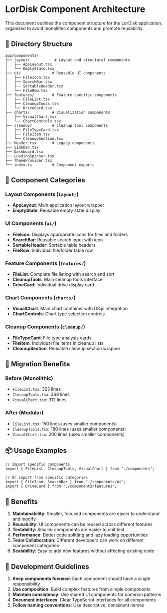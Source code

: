 # LorDisk Component Architecture

This document outlines the component structure for the LorDisk application, organized to avoid monolithic components and promote reusability.

## 📁 Directory Structure

```
app/components/
├── layout/           # Layout and structural components
│   ├── AppLayout.tsx
│   └── EmptyState.tsx
├── ui/              # Reusable UI components
│   ├── FileIcon.tsx
│   ├── SearchBar.tsx
│   ├── SortableHeader.tsx
│   └── FileRow.tsx
├── features/        # Feature-specific components
│   ├── FileList.tsx
│   ├── CleanupTools.tsx
│   └── DriveCard.tsx
├── charts/          # Visualization components
│   ├── VisualChart.tsx
│   └── ChartControls.tsx
├── cleanup/         # Cleanup tool components
│   ├── FileTypeCard.tsx
│   ├── FileItem.tsx
│   └── CleanupSection.tsx
├── Header.tsx       # Legacy components
├── Sidebar.tsx
├── Dashboard.tsx
├── LoadingSpinner.tsx
├── ThemeProvider.tsx
└── index.ts         # Component exports
```

## 🧩 Component Categories

### Layout Components (`layout/`)

- **AppLayout**: Main application layout wrapper
- **EmptyState**: Reusable empty state display

### UI Components (`ui/`)

- **FileIcon**: Displays appropriate icons for files and folders
- **SearchBar**: Reusable search input with icon
- **SortableHeader**: Sortable table headers
- **FileRow**: Individual file/folder table row

### Feature Components (`features/`)

- **FileList**: Complete file listing with search and sort
- **CleanupTools**: Main cleanup tools interface
- **DriveCard**: Individual drive display card

### Chart Components (`charts/`)

- **VisualChart**: Main chart container with D3.js integration
- **ChartControls**: Chart type selection controls

### Cleanup Components (`cleanup/`)

- **FileTypeCard**: File type analysis cards
- **FileItem**: Individual file items in cleanup lists
- **CleanupSection**: Reusable cleanup section wrapper

## 🔄 Migration Benefits

### Before (Monolithic)

- `FileList.tsx`: 323 lines
- `CleanupTools.tsx`: 368 lines
- `VisualChart.tsx`: 312 lines

### After (Modular)

- `FileList.tsx`: 150 lines (uses smaller components)
- `CleanupTools.tsx`: 180 lines (uses smaller components)
- `VisualChart.tsx`: 200 lines (uses smaller components)

## 📦 Usage Examples

```tsx
// Import specific components
import { FileList, CleanupTools, VisualChart } from "./components";

// Or import from specific categories
import { FileIcon, SearchBar } from "./components/ui";
import { DriveCard } from "./components/features";
```

## 🎯 Benefits

1. **Maintainability**: Smaller, focused components are easier to understand and modify
2. **Reusability**: UI components can be reused across different features
3. **Testability**: Smaller components are easier to unit test
4. **Performance**: Better code splitting and lazy loading opportunities
5. **Team Collaboration**: Different developers can work on different component categories
6. **Scalability**: Easy to add new features without affecting existing code

## 🔧 Development Guidelines

1. **Keep components focused**: Each component should have a single responsibility
2. **Use composition**: Build complex features from simple components
3. **Maintain consistency**: Use shared UI components for common patterns
4. **Document interfaces**: Clear TypeScript interfaces for all components
5. **Follow naming conventions**: Use descriptive, consistent names
